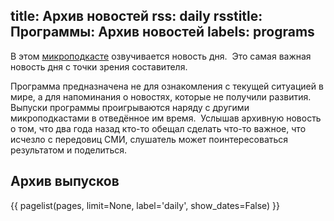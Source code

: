 title: Архив новостей
rss: daily
rsstitle: Программы: Архив новостей
labels: programs
---
В этом [микроподкасте](programs/mcast/) озвучивается новость дня.  Это самая
важная новость дня с точки зрения составителя.

Программа предназначена не для ознакомления с текущей ситуацией в мире, а для
напоминания о новостях, которые не получили развития.  Выпуски программы
проигрываются наряду с другими микроподкастами в отведённое им время.  Услышав
архивную новость о том, что два года назад кто-то обещал сделать что-то важное,
что исчезло с передовиц СМИ, слушатель может поинтересоваться результатом и
поделиться.


## Архив выпусков

{{ pagelist(pages, limit=None, label='daily', show_dates=False) }}

